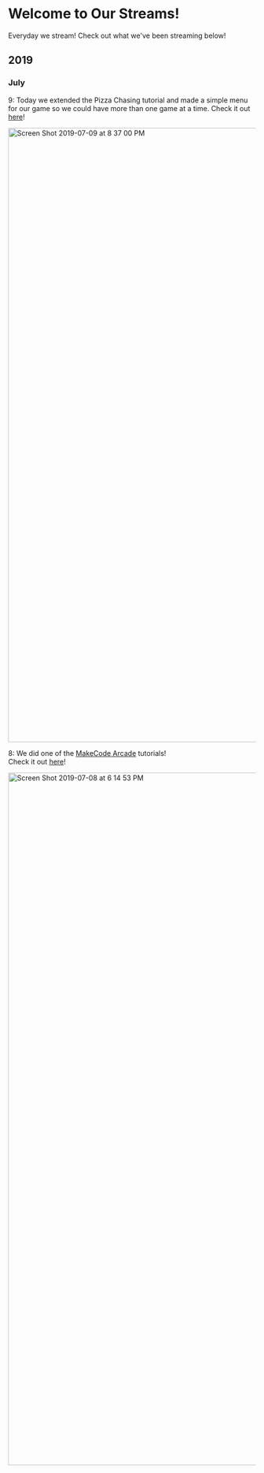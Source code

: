 # Welcome to Our Streams!

Everyday we stream! Check out what we've been streaming below!

## 2019
### July
9: Today we extended the Pizza Chasing tutorial and made a simple menu for our game so we could have more than one game at a time. 
Check it out [here](/2019/july/9/)!  

<img width="1247" alt="Screen Shot 2019-07-09 at 8 37 00 PM" src="https://user-images.githubusercontent.com/1314285/60938594-59a95680-a289-11e9-9b34-53c89a5e600b.png">


8: We did one of the [MakeCode Arcade](https://arcade.makecode.com) tutorials!  
Check it out [here](/2019/july/8/)!  

<img width="1406" alt="Screen Shot 2019-07-08 at 6 14 53 PM" src="https://user-images.githubusercontent.com/1314285/60852451-a2d7a880-a1ac-11e9-9eab-f8c533cd7d44.png">

